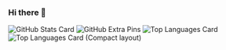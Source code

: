 ### Hi there 👋
![GitHub Stats Card](https://github-readme-stats.vercel.app/api?username=kantasasakimaru)
![GitHub Extra Pins](https://github-readme-stats.vercel.app/api/pin/?username=kantasasakimaru&repo=location_alarm)
![Top Languages Card](https://github-readme-stats.vercel.app/api/top-langs/?kantasasakimaru=location_alarm)
![Top Languages Card (Compact layout)](https://github-readme-stats.vercel.app/api/top-langs/?username=kantasasakimaru&layout=compact)

<!--
**kantasasakimaru/kantasasakimaru** is a ✨ _special_ ✨ repository because its `README.md` (this file) appears on your GitHub profile.

Here are some ideas to get you started:

- 🔭 I’m currently working on ...
- 🌱 I’m currently learning ...
- 👯 I’m looking to collaborate on ...
- 🤔 I’m looking for help with ...
- 💬 Ask me about ...
- 📫 How to reach me: ...
- 😄 Pronouns: ...
- ⚡ Fun fact: ...
-->
